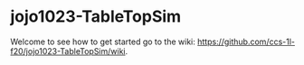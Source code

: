 # jojo1023-TableTopSim
Welcome to see how to get started go to the wiki: https://github.com/ccs-1l-f20/jojo1023-TableTopSim/wiki.
